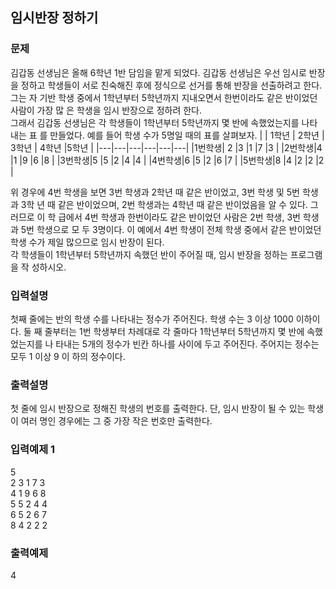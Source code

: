 ## 임시반장 정하기
### 문제
김갑동 선생님은 올해 6학년 1반 담임을 맡게 되었다. 김갑동 선생님은 우선 임시로 반장을 
정하고 학생들이 서로 친숙해진 후에 정식으로 선거를 통해 반장을 선출하려고 한다. 그는 자
기반 학생 중에서 1학년부터 5학년까지 지내오면서 한번이라도 같은 반이었던 사람이 가장 많
은 학생을 임시 반장으로 정하려 한다. <br>
그래서 김갑동 선생님은 각 학생들이 1학년부터 5학년까지 몇 반에 속했었는지를 나타내는 표
를 만들었다. 예를 들어 학생 수가 5명일 때의 표를 살펴보자.
|  | 1학년 | 2학년 | 3학년  | 4학년 |5학년  |
|---|---|---|---|---|---|
|1번학생| 2 |3 |1 |7 |3 |
|2번학생|4 |1 |9 |6 |8 |
|3번학생|5 |5 |2 |4 |4 |
|4번학생|6 |5 |2 |6 |7 |
|5번학생|8 |4 |2 |2 |2 |

위 경우에 4번 학생을 보면 3번 학생과 2학년 때 같은 반이었고, 3번 학생 및 5번 학생과 3학
년 때 같은 반이었으며, 2번 학생과는 4학년 때 같은 반이었음을 알 수 있다. 그러므로 이 학
급에서 4번 학생과 한번이라도 같은 반이었던 사람은 2번 학생, 3번 학생과 5번 학생으로 모
두 3명이다. 이 예에서 4번 학생이 전체 학생 중에서 같은 반이었던 학생 수가 제일 많으므로 
임시 반장이 된다.<br>
각 학생들이 1학년부터 5학년까지 속했던 반이 주어질 때, 임시 반장을 정하는 프로그램을 작
성하시오.
 ### 입력설명
첫째 줄에는 반의 학생 수를 나타내는 정수가 주어진다. 학생 수는 3 이상 1000 이하이다. 둘
째 줄부터는 1번 학생부터 차례대로 각 줄마다 1학년부터 5학년까지 몇 반에 속했었는지를 나
타내는 5개의 정수가 빈칸 하나를 사이에 두고 주어진다. 주어지는 정수는 모두 1 이상 9 이
하의 정수이다.
### 출력설명
첫 줄에 임시 반장으로 정해진 학생의 번호를 출력한다. 단, 임시 반장이 될 수 있는 학생이 
여러 명인 경우에는 그 중 가장 작은 번호만 출력한다.
 ### 입력예제 1                                   
5<br>
 2 3 1 7 3<br>
 4 1 9 6 8<br>
 5 5 2 4 4<br>
 6 5 2 6 7<br>
 8 4 2 2 2<br>

 ### 출력예제
 4